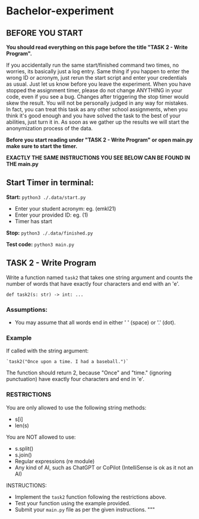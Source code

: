 # Bachelor-experiment

## BEFORE YOU START

**You should read everything on this page before the title "TASK 2 - Write Program".**

If you accidentally run the same start/finished command two times, no worries, its basically just a log entry. Same thing if you happen to enter the wrong ID or acronym, just rerun the start script and enter 
your credentials as usual. Just let us know before you leave the experiment. When you have stopped the assignment timer, please do not change ANYTHING in your code, even if you see a bug. Changes after triggering the stop timer would skew the result. You will not be personally judged in any way for mistakes. In fact, you can treat this task as any other school assignments, when you think it's good enough and you have solved the task to the best of your abilities, just turn it in.
As soon as we gather up the results we will start the anonymization process of the data.

**Before you start reading under "TASK 2 - Write Program" or open main.py make sure to start the timer.**


**EXACTLY THE SAME INSTRUCTIONS YOU SEE BELOW CAN BE FOUND IN THE main.py**

## Start Timer in terminal:

**Start:** ```python3 ./.data/start.py```
- Enter your student acronym: eg. (emkl21)
- Enter your provided ID: eg. (1)
- Timer has start

**Stop:** ```python3 ./.data/finished.py```


**Test code:** ```python3 main.py```



## TASK 2 - Write Program

Write a function named `task2` that takes one string argument and counts the number of words 
that have exactly four characters and end with an 'e'.
```
def task2(s: str) -> int: ...
```

### Assumptions:
- You may assume that all words end in either ' ' (space) or '.' (dot).

### Example
If called with the string argument:


    `task2("Once upon a time. I had a baseball.")`


The function should return 2, because "Once" and "time." (ignoring punctuation) 
have exactly four characters and end in 'e'.

### RESTRICTIONS
You are only allowed to use the following string methods:
- s[i]
- len(s)

You are NOT allowed to use:
- s.split() 
- s.join() 
- Regular expressions (re module)
- Any kind of AI, such as ChatGPT or CoPilot (IntelliSense is ok as it not an AI)

INSTRUCTIONS:
- Implement the `task2` function following the restrictions above.
- Test your function using the example provided.
- Submit your `main.py` file as per the given instructions.
"""
